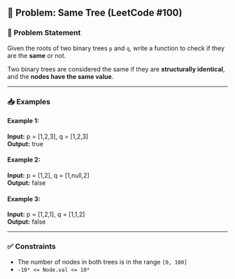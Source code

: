 ## 🌲 Problem: Same Tree (LeetCode #100)

### 📄 Problem Statement

Given the roots of two binary trees `p` and `q`, write a function to check if they are the **same** or not.

Two binary trees are considered the same if they are **structurally identical**, and the **nodes have the same value**.

---

### 📥 Examples

#### Example 1:
**Input:** p = [1,2,3], q = [1,2,3]  
**Output:** true

#### Example 2:
**Input:** p = [1,2], q = [1,null,2]  
**Output:** false

#### Example 3:
**Input:** p = [1,2,1], q = [1,1,2]  
**Output:** false

---

### ✅ Constraints

- The number of nodes in both trees is in the range `[0, 100]`  
- `-10⁴ <= Node.val <= 10⁴`
